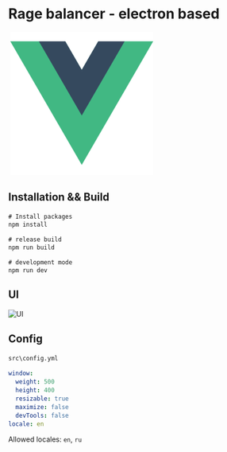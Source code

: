 # Rage balancer - electron based

<img src="https://avatars3.githubusercontent.com/u/13409222?s=200&v=4" alt="" /> <img src="https://raw.githubusercontent.com/github/explore/80688e429a7d4ef2fca1e82350fe8e3517d3494d/topics/vue/vue.png" />

## Installation && Build

```
# Install packages
npm install
```

```
# release build
npm run build 
```

```
# development mode
npm run dev
```

## UI

![UI](https://github.com/effus/rage-balancer/raw/master/wiki/2019-11-08_113937.png)

## Config

`src\config.yml`

```yml
window:
  weight: 500
  height: 400
  resizable: true
  maximize: false
  devTools: false
locale: en
```

Allowed locales: `en`, `ru`

